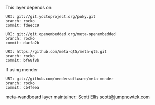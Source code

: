 This layer depends on:

    URI: git://git.yoctoproject.org/poky.git
    branch: rocko
    commit: fdeecc9

    URI: git://git.openembedded.org/meta-openembedded
    branch: rocko
    commit: dacfa2b

    URI: https://github.com/meta-qt5/meta-qt5.git
    branch: rocko
    commit: bf68f8b

If using mender

    URI: git://github.com/mendersoftware/meta-mender
    branch: rocko
    commit: cb4feea
    
meta-wandboard layer maintainer: Scott Ellis <scott@jumpnowtek.com>
